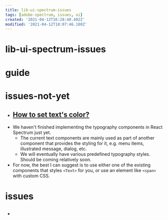 ```yaml
---
title: lib-ui-spectrum-issues
tags: [adobe-spectrum, issues, ui]
created: '2021-04-12T16:28:40.402Z'
modified: '2021-04-12T18:07:46.180Z'
---
```


# lib-ui-spectrum-issues

# guide

# issues-not-yet

- ## [How to set text's color?](https://github.com/adobe/react-spectrum/issues/864)
- We haven't finished implementing the typography components in React Spectrum just yet. 
  - The current text components are mainly used as part of another component that provides the styling for it, e.g. menu items, illustrated message, dialog, etc. 
  - We will eventually have various predefined typography styles. Should be coming relatively soon.
- For now, the best I can suggest is to use either one of the existing components that styles `<Text>` for you, or use an element like `<span>` with custom CSS.

# issues

- ## 

